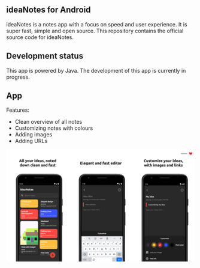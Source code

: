 ## ideaNotes for Android

ideaNotes is a notes app with a focus on speed and user experience. It is super fast, simple and open source.
This repository contains the official source code for ideaNotes.

## Development status

This app is powered by Java. The development of this app is currently in progress.

## App

Features:
- Clean overview of all notes
- Customizing notes with colours
- Adding images
- Adding URLs

<a href="https://github.com/stefanluiken/ideaNotes"><img src="https://github.com/stefanluiken/ideaNotes/blob/master/ideanotes.png" title="ideaNotes" alt="ideaNotes"></a>